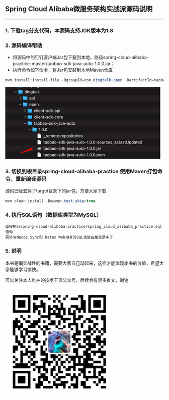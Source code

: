 ## Spring Cloud Alibaba微服务架构实战派源码说明

------

### 1. 下载tag分支代码，本源码支持JDK版本为1.8

### 2. 源码编译帮助

- 将源码中的钉钉客户端Jar包下载到本地，路径spring-cloud-alibaba-practice-master/taobao-sdk-java-auto-1.0.0.jar；
- 执行命令如下命令，将Jar包安装到本地Maven仓库

```java
mvn install:install-file -DgroupId=com.dingtalk.open -DartifactId=taobao-sdk-java-auto -Dversion=1.0.0 -Dpackaging=jar -Dfile=/Users/huxian/Downloads/taobao-sdk-java-auto-1.0.0.jar
```

![帮助](help.png)

### 3. 切换到根目录spring-cloud-alibaba-practice 使用Maven打包命令，重新编译源码

源码已经去掉了target目录下的jar包，方便大家下载

```java
mvn clean install -Dmaven.test.skip=true
```

### 4. 执行SQL语句（数据库类型为MySQL）
    直接执行spring-cloud-alibaba-practice/spring_cloud_alibaba_practice.sql语句
    另外与Nacos Sync和 Datax Web相关的SQL也放在根目录中了
### 5. 说明

本书是偏实战性的书籍，需要大家自己动起来，这样才能体现本书的价值，希望大家能够学习愉快。

可以关注本人维护的技术干货公众号，后续会有很多推文，谢谢

![](me.jpg)